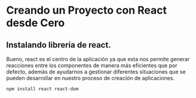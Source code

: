 # Creando un Proyecto con React desde Cero

## Instalando libreria de react.

Bueno, react es el centro de la aplicación ya que esta nos permite generar reacciones entre los componentes de manera más eficientes que por defecto, además de ayudarnos a gestionar diferentes situaciones que se pueden desarrollar en nuestro proceso de creación de aplicaciones.

```bash
npm install react react-dom
```
